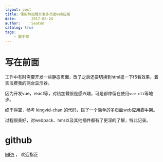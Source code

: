 ```yaml
---
layout: post
title: 使用热加载开发多页面web应用
date:       2017-08-24
author:     Seaton
catalog: true
tags:
    - 脚手架
---
```


# 写在前面

工作中有时需要开发一些静态页面，改了之后还要切换到html摁一下f5看效果，着实浪费我的两台显示器。

因为开发vue，react等，对热加载很是感兴趣，可是都停留在使用`vue-cli`等地步。

终于得空，参考 [kingvid-chan](https://github.com/kingvid-chan/webpack2-lessons) 的代码，搭了一个简单的多页面web应用脚手架。

过程很美好，对webpack、hmr以及其他插件都有了更深的了解，特此记录。

# github
 
 [MPA](https://github.com/seaton-git/MPA) ， 欢迎指正